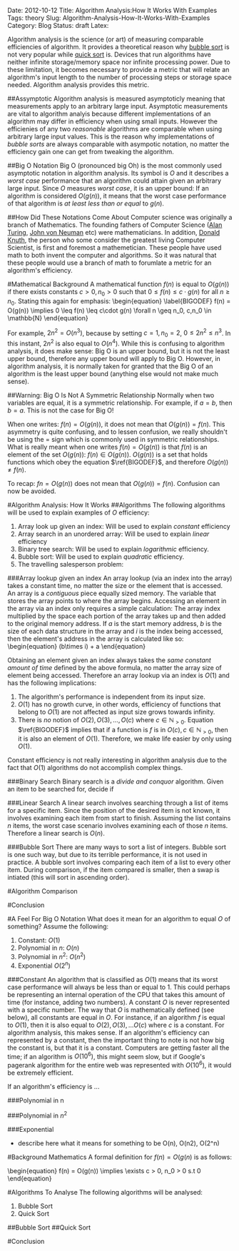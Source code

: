 Date: 2012-10-12
Title: Algorithm Analysis:How It Works With Examples
Tags: theory
Slug: Algorithm-Analysis-How-It-Works-With-Examples
Category: Blog
Status: draft
Latex:

Algorithm analysis is the science (or art) of measuring comparable efficiencies of algorithm. It provides a theoretical reason why [bubble sort]() is not very popular while [quick sort]() is. Devices that run algorithms have neither infinite storage/memory space nor infinite processing power. Due to these limitation, it becomes necessary to provide a metric that will relate an algorithm's input length to the number of processing steps or storage space needed. Algorithm analysis provides this metric.

##Assymptotic
Algorithm analysis is measured asymptoticly meaning that measurements apply to an arbitrary large input. Asymptotic measurements are vital to algorithm analyis because different implementations of an algorithm may differ in efficiency when using small inputs. However the efficienies of any two *reasonable* algorithms are comparable when using arbitrary large input values. This is the reason why implementations of *bubble sorts* are always comparable with asympotic notation, no matter the efficiency gain one can get from tweaking the algorithm.

##Big O Notation
Big O (pronounced big Oh) is the most commonly used asymptotic notation in algorithm analysis. Its symbol is $O$ and it describes a *worst case* performance that an algorithm could attain given an arbitrary large input. Since $O$ measures *worst case*, it is an upper bound: If an algorithm is considered $O(g(n))$, it means that the worst case performance of that algorithm is *at least less than or equal* to $g(n)$.

##How Did These Notations Come About
Computer science was originally a branch of Mathematics. The founding fathers of Computer Science ([Alan Turing](), [John von Neuman]() etc) were mathematicians. In addition, [Donald Knuth](), the person who some consider the greatest living Computer Scientist, is first and foremost a mathemetician. These people have used math to both invent the computer and algorithms. So it was natural that these people would use a branch of math to forumlate a metric for an algorithm's efficiency.

#Mathematical Background
A mathematical function $f(n)$ is equal to $O(g(n))$ if there exists constants $c > 0,n_0 > 0$ such that $0 \leq f(n) \leq c\cdot g(n)$ for all $n \geq n_0$. Stating this again for emphasis:
\begin{equation}
	\label{BIGODEF} f(n) = O(g(n)) \implies 0 \leq f(n) \leq c\cdot g(n) \forall n \geq n_0, c,n_0 \in \mathbb{N}
\end{equation}

For example, $2n^2 = O(n^3)$, because by setting $c=1,n_0=2$, $0 \leq 2n^2 \leq n^3$. In this instant, $2n^2$ is also equal to $O(n^4)$. While this is confusing to algorithm analysis, it does make sense: Big O is an upper bound, but it is not the least upper bound, therefore any upper bound will apply to Big O. However, in algorithm analysis, it is normally taken for granted that the Big O of an algorithm is the least upper bound (anything else would not make much sense).

##Warning: Big O Is Not A Symmetric Relationship
Normally when two variables are equal, it is a symmetric relationship. For example, if $a=b$, then $b=a$. This is not the case for Big O!

When one writes: $f(n) = O(g(n))$, it does not mean that $O(g(n)) = f(n)$. This asymmetry is quite confusing, and to lessen confusion, we really shouldn't be using the $=$ sign which is commonly used in symmetric relationships. What is really meant when one writes $f(n) = O(g(n))$ is that $f(n)$ is an element of the set $O(g(n))$: $f(n) \in O(g(n))$. $O(g(n))$ is a set that holds functions which obey the equation $\ref{BIGODEF}$, and therefore $O(g(n)) \neq f(n)$.

To recap: $fn = O(g(n))$ does not mean that $O(g(n)) = f(n)$. Confusion can now be avoided.

#Algorithm Analysis: How It Works
##Algorithms
The following algorithms will be used to explain examples of $O$ efficiency:

1. Array look up given an index: Will be used to explain *constant* efficiency
2. Array search in an unordered array: Will be used to explain *linear* efficiency
3. Binary tree search: Will be used to explain *logarithmic* efficiency.
4. Bubble sort: Will be used to explain *quadratic* efficiency.
5. The travelling salesperson problem: 

###Array lookup given an index
An array lookup (via an index into the array) takes a constant time, no matter the size or the element that is accessed. An array is a *contiguous* piece equally sized memory. The variable that stores the array points to where the array begins. Accessing an element in the array via an index only requires a simple calculation: The array index multiplied by the space each portion of the array takes up and then added to the original memory address. If $a$ is the start memory address, $b$ is the size of each data structure in the array and $i$ is the index being accessed, then the element's address in the array is calculated like so:
\begin{equation}
    (b\times i) + a
\end{equation}

Obtaining an element given an index always takes the *same constant amount of time* defined by the above formula, no matter the array size of element being accessed. Therefore an array lookup via an index is $O(1)$ and has the following implications:

1. The algorithm's performance is independent from its input size.
2. $O(1)$ has no growth curve, in other words, efficiency of functions that belong to $O(1)$ are not affected as input size grows towards infinity.
3. There is *no* notion of $O(2), O(3),...,O(c)$ where $c \in \mathbb{N}_{> 0}$. Equation $\ref{BIGODEF}$ implies that if a function is $f$ is in $O(c), c \in \mathbb{N}_{> 0}$, then it is also an element of $O(1)$. Therefore, we make life easier by only using $O(1)$.

Constant efficiency is not really interesting in algorithm analysis due to the fact that $O(1)$ algorithms do not accomplish complex things.

###Binary Search
Binary search is a *divide and conquor* algorithm. Given an item to be searched for, decide if 

###Linear Search
A linear search involves searching through a list of items for a specific item. Since the position of the desired item is not known, it involves examining each item from start to finish. Assuming the list contains $n$ items, the worst case scenario involves examining each of those $n$ items. Therefore a linear search is $O(n)$.

###Bubble Sort
There are many ways to sort a list of integers. Bubble sort is one such way, but due to its terrible performance, it is not used in practice. A bubble sort involves comparing each item of a list to every other item. During comparison, if the item compared is smaller, then a swap is intiated (this will sort in ascending order).


#Algorithm Comparison

#Conclusion


#A Feel For Big O Notation
What does it mean for an algorithm to equal $O$ of something? Assume the following:

1. Constant: $O(1)$
2. Polynomial in $n$: $O(n)$
3. Polynomial in $n^2$: $O(n^2)$
4. Exponential $O(2^n)$

###Constant
An algorithm that is classified as $O(1)$ means that its worst case performance will always be less than or equal to $1$. This could perhaps be representing an internal operation of the CPU that takes this amount of time (for instance, adding two numbers). A constant $O$ is never represented with a specific number. The way that $O$ is mathematically defined (see below), all constants are equal in $O$. For instance, if an algorithm $f$ is equal to $O(1)$, then it is also equal to $O(2),O(3),...O(c)$ where $c$ is a constant. For algorithm analysis, this makes sense. If an algorithm's efficiency can represented by a constant, then the important thing to note is not how big the constant is, but that it is a constant. Computers are getting faster all the time; if an algorithm is $O(10^6)$, this might seem slow, but if Google's pagerank algorithm for the entire web was represented with $O(10^6)$, it would be extremely efficient. 

If an algorithm's efficiency is ...

###Polynomial in n

###Polynomial in $n^2$

###Exponential
 - describe here what it means for something to be O(n), O(n2), O(2^n)

#Background Mathematics
A formal definition for $f(n) = O(g(n)$ is as follows:

\begin{equation}
	f(n) = O(g(n)) \implies \exists c > 0, n_0 > 0 s.t 0 
\end{equation}

#Algorithms To Analyse
The following algorithms will be analysed:

1. Bubble Sort
2. Quick Sort

##Bubble Sort
##Quick Sort


#Conclusion
